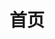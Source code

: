 ---
home: true
title: 首页
heroImage: /images/logo.webp
actions:
  - text: 使用教程
    link: /help.md
    type: primary

  - text: 立即下载
    link: https://wwm.lanzouw.com/iVOFD24mj99g
    type: second

features:
  - title: 简单
    details: 忘掉令人头疼的文件或代码，所有修改都是一键式的操作
  - title: 安全
    details: 完全没有封号的风险，也不会对设备性能造成任何影响
  - title: 全能
    details: 支持目前主流的大部分安卓设备无root修改

footer: Copyright © 2018-2024 MoY 
---